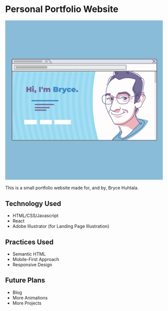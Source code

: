 # Personal Portfolio Website

![Screenshot of Website](/src/jpg/PorfolioWebsiteScreenshot.jpg)

This is a small portfolio website made for, and by, Bryce Huhtala.

## Technology Used

-   HTML/CSS/Javascript
-   React
-   Adobe Illustrator (for Landing Page Illustration)

## Practices Used

-   Semantic HTML
-   Mobile-First Approach
-   Responsive Design

## Future Plans

-   Blog
-   More Animations
-   More Projects
